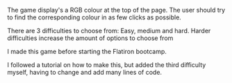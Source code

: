 The game display's a RGB colour at the top of the page. The user should try to find the corresponding colour in as few clicks as possible.

There are 3 difficulties to choose from: Easy, medium and hard. Harder difficulties increase the amount of options to choose from

I made this game before starting the Flatiron bootcamp.

I followed a tutorial on how to make this, but added the third difficulty myself, having to change and add many lines of code.